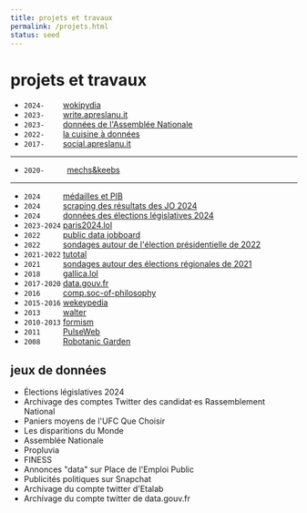 ```yaml
---
title: projets et travaux
permalink: /projets.html
status: seed
---
```


# projets et travaux

- `2024-    ` [wokipydia](https://github.com/taniki/wokipydia)
- `2023-    ` [write.apreslanu.it](https://write.apreslanu.it)
- `2023-    ` [données de l'Assemblée Nationale](https://github.com/taniki/assemblee-nationale)
- `2022-    ` [la cuisine à données](https://data.11d.im/)
- `2017-    ` [social.apreslanu.it](https://social.apreslanu.it)

---

- `2020-     ` [mechs&keebs](https://www.instagram.com/tkmechs/)

---

- `2024     ` [médailles et PIB](https://observablehq.com/@taniki/paris2024-medailles-pib)
- `2024     ` [scraping des résultats des JO 2024](https://github.com/taniki/paris2024-data)
- `2024     ` [données des élections législatives 2024](https://github.com/taniki/legislatives-2024)
- `2023-2024` [paris2024.lol](https://paris2024.lol/)
- `2022     ` [public data jobboard](https://data-jobboard.netlify.app/)
- `2022     ` [sondages autour de l'élection présidentielle de 2022](https://observablehq.com/collection/@taniki/election-presidentielle-france-2022)
- `2021-2022` [tutotal](https://observablehq.com/@taniki/tutotal-2022)
- `2021     ` [sondages autour des élections régionales de 2021](https://observablehq.com/collection/@taniki/elections-regionales-france-2021)
- `2018     ` [gallica.lol](https://github.com/taniki/gallicalol)
- `2017-2020` [data.gouv.fr](https://www.data.gouv.fr/fr/)
- `2016     ` [comp.soc-of-philosophy](https://github.com/taniki/comp.soc-of-philosophy)
- `2015-2016` [wekeypedia](http://wekeypedia.github.io/)
- `2013     ` [walter](https://github.com/taniki/walter)
- `2010-2013` [formism](http://formism.net/)
- `2011     ` [PulseWeb](https://pulseweb.cortext.net/)
- `2008     ` [Robotanic Garden](https://github.com/taniki/robotanic-garden)


## jeux de données

- Élections législatives 2024
- Archivage des comptes Twitter des candidat·es Rassemblement National
- Paniers moyens de l'UFC Que Choisir
- Les disparitions du Monde
- Assemblée Nationale
- Propluvia
- FINESS
- Annonces "data" sur Place de l'Emploi Public
- Publicités politiques sur Snapchat
- Archivage du compte twitter d'Etalab
- Archivage du compte twitter de data.gouv.fr
